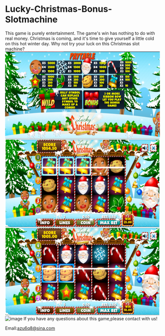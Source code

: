 # Lucky-Christmas-Bonus-Slotmachine
This game is purely entertainment. The game's win has nothing to do with real money. Christmas is coming, and it's time to give yourself a little cold on this hot winter day. Why not try your luck on this Christmas slot machine?
![image](https://github.com/bonusChris/Lucky-Christmas-Bonus-Slotmachine/blob/master/chirsf.jpg)
![image](https://github.com/bonusChris/Lucky-Christmas-Bonus-Slotmachine/blob/master/chriss.jpg)
![image](https://github.com/bonusChris/Lucky-Christmas-Bonus-Slotmachine/blob/master/christ.jpg)
![image](https://github.com/bonusChris/Lucky-Christmas-Bonus-Slotmachine/blob/master/chrisfd.jpg)
If you have any questions about this game,please contact with us!

Emall:azu6q8@sina.com
